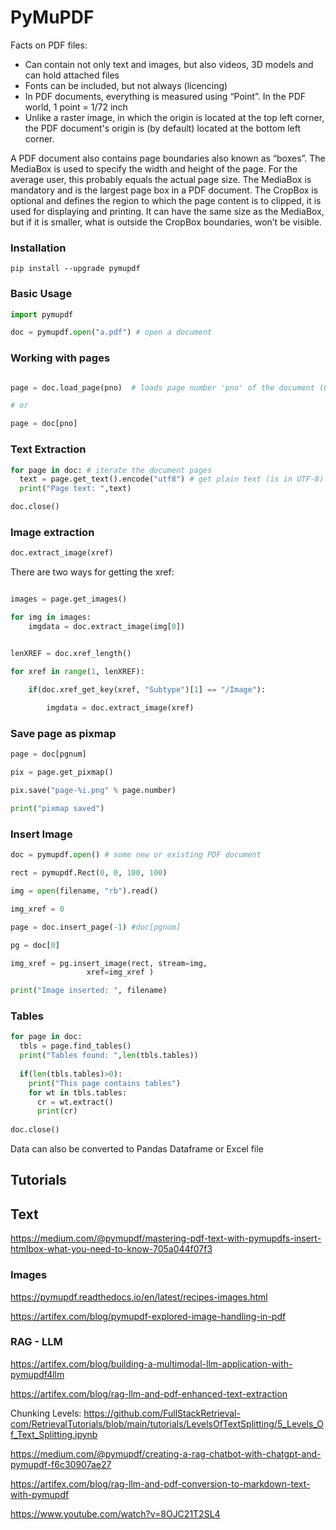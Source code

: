 # PyMuPDF

Facts on PDF files:
* Can contain not only text and images, but also videos, 3D models and can hold attached files
* Fonts can be included, but not always (licencing)
* In PDF documents, everything is measured using “Point”. In the PDF world, 1 point = 1/72 inch
* Unlike a raster image, in which the origin is located at the top left corner, the PDF document's origin is (by default) located at the bottom left corner.

A PDF document also contains page boundaries also known as “boxes”. The MediaBox is used to specify the width and height of the page. For the average user, this probably equals the actual page size.
The MediaBox is mandatory and is the largest page box in a PDF document. The CropBox is optional and defines the region to which the page content is to clipped, it is used for displaying and printing. It can have the same size as the MediaBox, but if it is smaller, what is outside the CropBox boundaries, won’t be visible.


### Installation

```pip install --upgrade pymupdf```


### Basic Usage

```python
import pymupdf

doc = pymupdf.open("a.pdf") # open a document
```


### Working with pages

```python

page = doc.load_page(pno)  # loads page number 'pno' of the document (0-based)

# or

page = doc[pno]

```


### Text Extraction

```python
for page in doc: # iterate the document pages
  text = page.get_text().encode("utf8") # get plain text (is in UTF-8)
  print("Page text: ",text)

doc.close()
```

### Image extraction

```python
doc.extract_image(xref)
```

There are two ways for getting the xref:

```python

images = page.get_images()

for img in images:
    imgdata = doc.extract_image(img[0])

```

```python

lenXREF = doc.xref_length()

for xref in range(1, lenXREF):
    
    if(doc.xref_get_key(xref, "Subtype")[1] == "/Image"):

        imgdata = doc.extract_image(xref)

```

### Save page as pixmap

```python
page = doc[pgnum]

pix = page.get_pixmap()

pix.save("page-%i.png" % page.number)

print("pixmap saved")
```

### Insert Image

```python
doc = pymupdf.open() # some new or existing PDF document

rect = pymupdf.Rect(0, 0, 100, 100) 

img = open(filename, "rb").read()

img_xref = 0 

page = doc.insert_page(-1) #doc[pgnum]

pg = doc[0]

img_xref = pg.insert_image(rect, stream=img,
                 xref=img_xref )

print("Image inserted: ", filename)
```

### Tables

```python
for page in doc:
  tbls = page.find_tables()
  print("Tables found: ",len(tbls.tables))
                   
  if(len(tbls.tables)>0):
    print("This page contains tables")
    for wt in tbls.tables:
      cr = wt.extract()
      print(cr)
                            
doc.close()

```

Data can also be converted to Pandas Dataframe or Excel file




## Tutorials

## Text

https://medium.com/@pymupdf/mastering-pdf-text-with-pymupdfs-insert-htmlbox-what-you-need-to-know-705a044f07f3


### Images

https://pymupdf.readthedocs.io/en/latest/recipes-images.html

https://artifex.com/blog/pymupdf-explored-image-handling-in-pdf




### RAG - LLM

https://artifex.com/blog/building-a-multimodal-llm-application-with-pymupdf4llm

https://artifex.com/blog/rag-llm-and-pdf-enhanced-text-extraction

Chunking Levels: https://github.com/FullStackRetrieval-com/RetrievalTutorials/blob/main/tutorials/LevelsOfTextSplitting/5_Levels_Of_Text_Splitting.ipynb

https://medium.com/@pymupdf/creating-a-rag-chatbot-with-chatgpt-and-pymupdf-f6c30907ae27

https://artifex.com/blog/rag-llm-and-pdf-conversion-to-markdown-text-with-pymupdf

https://www.youtube.com/watch?v=8OJC21T2SL4
